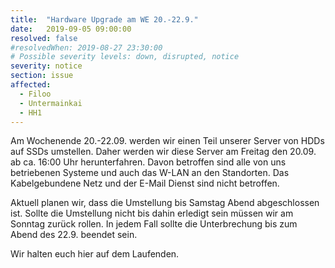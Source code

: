 ```yaml
---
title:  "Hardware Upgrade am WE 20.-22.9."
date:   2019-09-05 09:00:00
resolved: false
#resolvedWhen: 2019-08-27 23:30:00
# Possible severity levels: down, disrupted, notice
severity: notice
section: issue
affected:
  - Filoo
  - Untermainkai
  - HH1 
---
```


Am Wochenende 20.-22.09. werden wir einen Teil unserer Server von HDDs auf SSDs umstellen.
Daher werden wir diese Server am Freitag den 20.09. ab ca. 16:00 Uhr herunterfahren.
Davon betroffen sind alle von uns betriebenen Systeme und auch das W-LAN an den Standorten.
Das Kabelgebundene Netz und der E-Mail Dienst sind nicht betroffen.

Aktuell planen wir, dass die Umstellung bis Samstag Abend abgeschlossen ist. Sollte die Umstellung nicht bis dahin erledigt sein müssen wir am Sonntag zurück rollen. In jedem Fall sollte die Unterbrechung bis zum Abend des 22.9. beendet sein.

Wir halten euch hier auf dem Laufenden.
